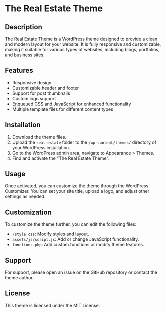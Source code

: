 # The Real Estate Theme

## Description
The Real Estate Theme is a WordPress theme designed to provide a clean and modern layout for your website. It is fully responsive and customizable, making it suitable for various types of websites, including blogs, portfolios, and business sites.

## Features
- Responsive design
- Customizable header and footer
- Support for post thumbnails
- Custom logo support
- Enqueued CSS and JavaScript for enhanced functionality
- Multiple template files for different content types

## Installation
1. Download the theme files.
2. Upload the `real-estate` folder to the `/wp-content/themes/` directory of your WordPress installation.
3. Go to the WordPress admin area, navigate to Appearance > Themes.
4. Find and activate the "The Real Estate Theme".

## Usage
Once activated, you can customize the theme through the WordPress Customizer. You can set your site title, upload a logo, and adjust other settings as needed.

## Customization
To customize the theme further, you can edit the following files:
- `/style.css`: Modify styles and layout.
- `assets/js/script.js`: Add or change JavaScript functionality.
- `functions.php`: Add custom functions or modify theme features.

## Support
For support, please open an issue on the GitHub repository or contact the theme author.

## License
This theme is licensed under the MIT License.
